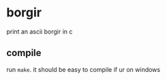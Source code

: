# borgir
print an ascii borgir in c

## compile
run `make`. it should be easy to compile if ur on windows
